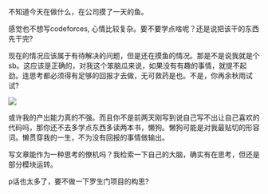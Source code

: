 不知道今天在做什么，在公司摸了一天的鱼。

感觉也不想写codeforces, 心情比较复杂。要不要学点啥呢？还是说把该干的东西先干完?

现在的情况应该属于有待解决的问题，但是还在摸鱼的情况。那是不是说我就是个sb。这应该是正确的，对我这个笨脑瓜来说，如果没有有趣的事情，就提不起劲。连思考都必须得有足够的回报才去做，无可救药是也。不是，你再余秋雨试试?

![](https://bkimg.cdn.bcebos.com/pic/a71ea8d3fd1f4134970a6ad0645182cad1c8a786f045?x-bce-process=image/format,f_auto)

或许我的产出能力真的不强。而且你不是前两天刚写到说自己写不出让自己喜欢的代码吗，那你还不去多学点东西多读两本书，懒狗。懒狗可能是对我最贴切的形容词。懒贯穿我的一生，不为没有回报的事情做输出。

写文章能作为一种思考的僚机吗？我检索一下自己的大脑，确实有在思考，但还是部分模块运转。

p话也太多了，要不做一下罗生门项目的构思?